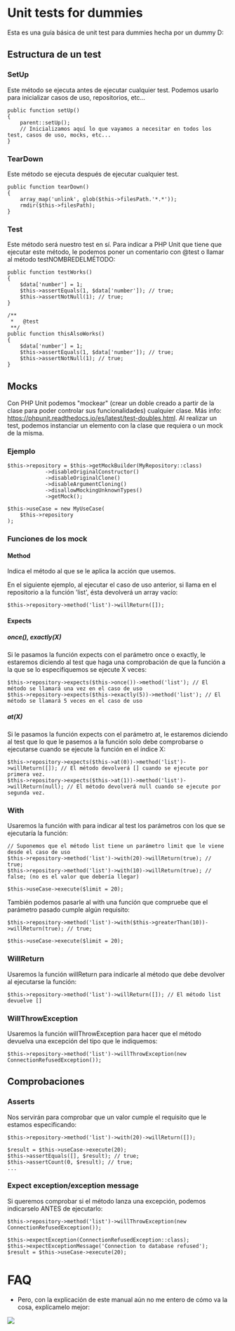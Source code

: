 # Unit tests for dummies

Esta es una guía básica de unit test para dummies hecha por un dummy D:

## Estructura de un test

### SetUp

Este método se ejecuta antes de ejecutar cualquier test. Podemos usarlo para inicializar casos de uso, repositorios, etc...

```
public function setUp()
{
    parent::setUp();
    // Inicializamos aquí lo que vayamos a necesitar en todos los test, casos de uso, mocks, etc...
}
```

### TearDown

Este método se ejecuta después de ejecutar cualquier test.

```
public function tearDown()
{
    array_map('unlink', glob($this->filesPath.'*.*'));
    rmdir($this->filesPath);
}
```

### Test

Este método será nuestro test en sí. Para indicar a PHP Unit que tiene que ejecutar este método, le podemos poner un comentario con @test o llamar al método testNOMBREDELMÉTODO: 

```
public function testWorks()
{
    $data['number'] = 1;
    $this->assertEquals(1, $data['number']); // true;
    $this->assertNotNull(1); // true;
}

/**
 *   @test
 **/
public function thisAlsoWorks()
{
    $data['number'] = 1;
    $this->assertEquals(1, $data['number']); // true;
    $this->assertNotNull(1); // true;
}
```

## Mocks

Con PHP Unit podemos "mockear" (crear un doble creado a partir de la clase para poder controlar sus funcionalidades) cualquier clase. Más info: https://phpunit.readthedocs.io/es/latest/test-doubles.html.
Al realizar un test, podemos instanciar un elemento con la clase que requiera o un mock de la misma.

### Ejemplo 

```
$this->repository = $this->getMockBuilder(MyRepository::class)
            ->disableOriginalConstructor()
            ->disableOriginalClone()
            ->disableArgumentCloning()
            ->disallowMockingUnknownTypes()
            ->getMock();

$this->useCase = new MyUseCase(
    $this->repository
);
```

### Funciones de los mock

#### Method

Indica el método al que se le aplica la acción que usemos.

En el siguiente ejemplo, al ejecutar el caso de uso anterior, si llama en el repositorio a la función 'list', ésta devolverá un array vacío:
```
$this->repository->method('list')->willReturn([]);
```

#### Expects

##### once(), exactly(X)
Si le pasamos la función expects con el parámetro once o exactly, le estaremos diciendo al test que haga una comprobación de que la función a la que se lo especifiquemos se ejecute X veces:
```
$this->repository->expects($this->once())->method('list'); // El método se llamará una vez en el caso de uso
$this->repository->expects($this->exactly(5))->method('list'); // El método se llamará 5 veces en el caso de uso
```

##### at(X)
Si le pasamos la función expects con el parámetro at, le estaremos diciendo al test que lo que le pasemos a la función solo debe comprobarse o ejecutarse cuando se ejecute la función en el índice X:
```
$this->repository->expects($this->at(0))->method('list')->willReturn([]); // El método devolverá [] cuando se ejecute por primera vez.
$this->repository->expects($this->at(1))->method('list')->willReturn(null); // El método devolverá null cuando se ejecute por segunda vez.
```

### With
Usaremos la función with para indicar al test los parámetros con los que se ejecutaría la función:
```
// Suponemos que el método list tiene un parámetro limit que le viene desde el caso de uso
$this->repository->method('list')->with(20)->willReturn(true); // true;
$this->repository->method('list')->with(10)->willReturn(true); // false; (no es el valor que debería llegar)

$this->useCase->execute($limit = 20);
```
También podemos pasarle al with una función que compruebe que el parámetro pasado cumple algún requisito:
```
$this->repository->method('list')->with($this->greaterThan(10))->willReturn(true); // true;

$this->useCase->execute($limit = 20);
```

### WillReturn
Usaremos la función willReturn para indicarle al método que debe devolver al ejecutarse la función:
```
$this->repository->method('list')->willReturn([]); // El método list devuelve []
```

### WillThrowException
Usaremos la función willThrowException para hacer que el método devuelva una excepción del tipo que le indiquemos:
```
$this->repository->method('list')->willThrowException(new ConnectionRefusedException());
```
            
## Comprobaciones

### Asserts

Nos servirán para comprobar que un valor cumple el requisito que le estamos especificando:
```
$this->repository->method('list')->with(20)->willReturn([]);

$result = $this->useCase->execute(20);
$this->assertEquals([], $result); // true;
$this->assertCount(0, $result); // true;
...
```

### Expect exception/exception message
Si queremos comprobar si el método lanza una excepción, podemos indicarselo ANTES de ejecutarlo:
```
$this->repository->method('list')->willThrowException(new ConnectionRefusedException());

$this->expectException(ConnectionRefusedException::class);
$this->expectExceptionMessage('Connection to database refused');
$result = $this->useCase->execute(20);
```

# FAQ

- Pero, con la explicación de este manual aún no me entero de cómo va la cosa, explícamelo mejor:

![](https://media.tenor.com/images/e55a7959ddd26f70bbdd691d462bb739/tenor.gif)
